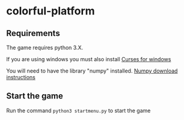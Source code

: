 # colorful-platform

## Requirements

The game requires python 3.X.

If you are using windows you must also install [Curses for windows](https://pypi.org/project/windows-curses/)

You will need to have the library "numpy" installed. [Numpy download instructions](https://pypi.org/project/numpy/) 
## Start the game

Run the command `python3 startmenu.py` to start the game
